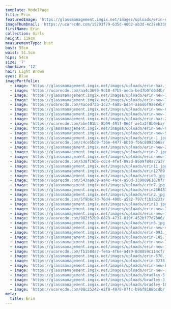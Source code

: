 ```yaml
---
template: ModelPage
title: Erin
featuredImage: 'https://glassmanagement.imgix.net/images/uploads/erin-new-banner.jpg'
imageThumbnail: 'https://ucarecdn.com/15293f79-635d-4002-ab3d-4c37eb338f61/'
firstName: Erin
collection: Girls
height: 119cm
measurementType: bust
bust: 55cm
waist: 51.5cm
hips: 54cm
size: '7'
shoeSize: '12'
hair: Light Brown
eyes: Blue
imagePortfolio:
  - image: 'https://glassmanagement.imgix.net/images/uploads/erin-haz.jpg'
  - image: 'https://ucarecdn.com/aa4c3699-9d18-47b5-aeda-bed7b0fd0d4b/'
  - image: 'https://glassmanagement.imgix.net/images/uploads/erin-new-1o11.jpg'
  - image: 'https://glassmanagement.imgix.net/images/uploads/erin-new-7.jpg'
  - image: 'https://ucarecdn.com/4aced72b-3c27-4a85-bda4-aa6d6f9ae8eb/'
  - image: 'https://glassmanagement.imgix.net/images/uploads/erin-new-6.jpg'
  - image: 'https://glassmanagement.imgix.net/images/uploads/erin-new-1.jpg'
  - image: 'https://glassmanagement.imgix.net/images/uploads/erin-haz-2.jpg'
  - image: 'https://ucarecdn.com/abe481bc-8b99-491f-866f-ae1a2f8b0eba/'
  - image: 'https://glassmanagement.imgix.net/images/uploads/erin-new-9.jpg'
  - image: 'https://glassmanagement.imgix.net/images/uploads/erin-new-5.jpg'
  - image: 'https://glassmanagement.imgix.net/images/uploads/erin-1.jpg'
  - image: 'https://ucarecdn.com/c4ce5bd9-f36e-4477-bb30-fb6c8892bb6a/'
  - image: 'https://glassmanagement.imgix.net/images/uploads/erin-new-2.jpg'
  - image: 'https://glassmanagement.imgix.net/images/uploads/erin-2.jpg'
  - image: 'https://glassmanagement.imgix.net/images/uploads/erin-new-12.jpg'
  - image: 'https://ucarecdn.com/a38fc9be-cdc4-4fef-892d-8609f84a77a3/'
  - image: 'https://glassmanagement.imgix.net/images/uploads/erin11.jpg'
  - image: 'https://glassmanagement.imgix.net/images/uploads/erin12789.jpg'
  - image: 'https://glassmanagement.imgix.net/images/uploads/erin9.jpg'
  - image: 'https://ucarecdn.com/543aa939-aa4c-4ac4-a50d-33908961670f/'
  - image: 'https://glassmanagement.imgix.net/images/uploads/erin7.jpg'
  - image: 'https://glassmanagement.imgix.net/images/uploads/erin2364879.jpg'
  - image: 'https://glassmanagement.imgix.net/images/uploads/erin2.jpg'
  - image: 'https://ucarecdn.com/5f9b6c7d-76d4-400b-a582-797cf1b2b223/'
  - image: 'https://glassmanagement.imgix.net/images/uploads/erin13.jpg'
  - image: 'https://glassmanagement.imgix.net/images/uploads/erin-new-3.jpg'
  - image: 'https://glassmanagement.imgix.net/images/uploads/erin-new-13.jpg'
  - image: 'https://ucarecdn.com/982f52b9-6879-4737-819f-452bf77d7806/'
  - image: 'https://glassmanagement.imgix.net/images/uploads/erin6.jpg'
  - image: 'https://glassmanagement.imgix.net/images/uploads/erin-new-4.jpg'
  - image: 'https://glassmanagement.imgix.net/images/uploads/erin-093.jpg'
  - image: 'https://glassmanagement.imgix.net/images/uploads/erin-185.jpg'
  - image: 'https://glassmanagement.imgix.net/images/uploads/erin-new-13111.jpg'
  - image: 'https://glassmanagement.imgix.net/images/uploads/erin-new-141.jpg'
  - image: 'https://ucarecdn.com/fb158da7-fe4a-4f6e-a479-8d8859c114cf/'
  - image: 'https://glassmanagement.imgix.net/images/uploads/erin-570.jpg'
  - image: 'https://glassmanagement.imgix.net/images/uploads/erin-3238.jpg'
  - image: 'https://glassmanagement.imgix.net/images/uploads/erin-new-banner.jpg'
  - image: 'https://glassmanagement.imgix.net/images/uploads/erin-new-19.jpg'
  - image: 'https://glassmanagement.imgix.net/images/uploads/bradley-5.jpg'
  - image: 'https://glassmanagement.imgix.net/images/uploads/bradley-3.jpg'
  - image: 'https://glassmanagement.imgix.net/images/uploads/bradley-10.jpg'
  - image: 'https://ucarecdn.com/08c25242-e2f8-4978-87fc-b96f8188bcdb/'
meta:
  title: Erin
---
```


